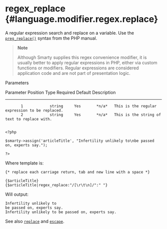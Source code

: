 regex\_replace {#language.modifier.regex.replace}
==============

A regular expression search and replace on a variable. Use the
[`preg_replace()`](&url.php-manual;preg_replace) syntax from the PHP
manual.

> **Note**
>
> Although Smarty supplies this regex convenience modifier, it is
> usually better to apply regular expressions in PHP, either via custom
> functions or modifiers. Regular expressions are considered application
> code and are not part of presentation logic.

Parameters

   Parameter Position    Type    Required   Default  Description
  -------------------- -------- ---------- --------- ------------------------------------------------
           1            string     Yes       *n/a*   This is the regular expression to be replaced.
           2            string     Yes       *n/a*   This is the string of text to replace with.


    <?php

    $smarty->assign('articleTitle', "Infertility unlikely to\nbe passed on, experts say.");

    ?>

       

Where template is:


    {* replace each carriage return, tab and new line with a space *}

    {$articleTitle}
    {$articleTitle|regex_replace:"/[\r\t\n]/":" "}

       

Will output:


    Infertility unlikely to
    be passed on, experts say.
    Infertility unlikely to be passed on, experts say.

       

See also [`replace`](#language.modifier.replace) and
[`escape`](#language.modifier.escape).
